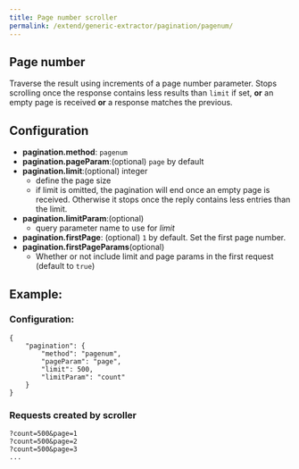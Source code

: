 ```yaml
---
title: Page number scroller
permalink: /extend/generic-extractor/pagination/pagenum/
---
```


## Page number
Traverse the result using increments of a page number parameter. Stops scrolling once the response contains less results than `limit` if set, **or** an empty page is received **or** a response matches the previous.

## Configuration
- **pagination.method**: `pagenum`
- **pagination.pageParam**:(optional) `page` by default
- **pagination.limit**:(optional) integer
    - define the page size
    - if limit is omitted, the pagination will end once an empty page is received. Otherwise it stops once the reply contains less entries than the limit.
- **pagination.limitParam**:(optional)
    - query parameter name to use for *limit*
- **pagination.firstPage**: (optional) `1` by default. Set the first page number.
- **pagination.firstPageParams**(optional)
    - Whether or not include limit and page params in the first request (default to `true`)

## Example:

### Configuration:

    {
        "pagination": {
            "method": "pagenum",
            "pageParam": "page",
            "limit": 500,
            "limitParam": "count"
        }
    }

### Requests created by scroller

    ?count=500&page=1
    ?count=500&page=2
    ?count=500&page=3
    ...
